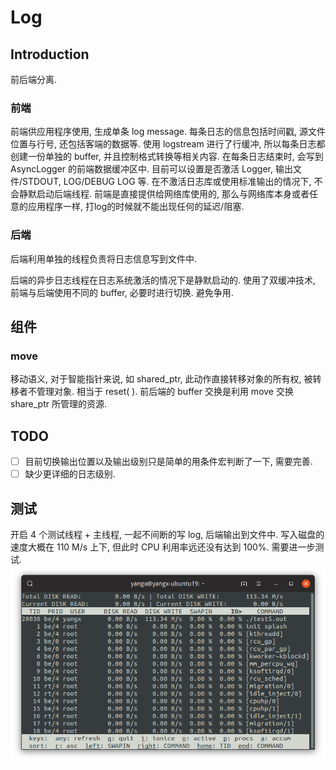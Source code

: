 # Log

## Introduction
前后端分离.

### 前端
前端供应用程序使用, 生成单条 log message. 每条日志的信息包括时间戳, 源文件位置与行号, 还包括客端的数据等. 使用 logstream 进行了行缓冲, 所以每条日志都创建一份单独的 buffer, 并且控制格式转换等相关内容. 在每条日志结束时, 会写到 AsyncLogger 的前端数据缓冲区中.
目前可以设置是否激活 Logger, 输出文件/STDOUT, LOG/DEBUG LOG 等. 在不激活日志库或使用标准输出的情况下, 不会静默启动后端线程.
前端是直接提供给网络库使用的, 那么与网络库本身或者任意的应用程序一样, 打log的时候就不能出现任何的延迟/阻塞.

### 后端
后端利用单独的线程负责将日志信息写到文件中.

后端的异步日志线程在日志系统激活的情况下是静默启动的.
使用了双缓冲技术, 前端与后端使用不同的 buffer, 必要时进行切换. 避免争用.

## 组件

### move
移动语义,  对于智能指针来说, 如 shared_ptr, 此动作直接转移对象的所有权, 被转移者不管理对象. 相当于 reset( ).
前后端的 buffer 交换是利用 move 交换 share_ptr 所管理的资源.

## TODO
-[ ] 目前切换输出位置以及输出级别只是简单的用条件宏判断了一下, 需要完善.
-[ ] 缺少更详细的日志级别.

## 测试
开启 4 个测试线程 + 主线程, 一起不间断的写 log, 后端输出到文件中. 写入磁盘的速度大概在 110 M/s 上下, 但此时 CPU 利用率远还没有达到 100%. 需要进一步测试.
!["test"](../not_code/log_test2.png)

